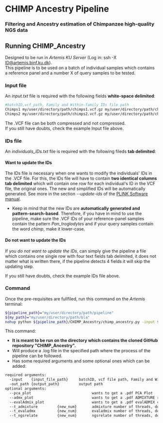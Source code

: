# CHIMP Ancestry Pipeline
### Filtering and Ancestry estimation of Chimpanzee high-quality NGS data

## Running CHIMP_Ancestry
Designed to be run in *Artemis KU Server* (Log in: ssh -X ID@artemis.binf.ku.dk).  
This pipeline is to be used on a batch of individual samples which contains a reference panel and a number X of query samples to be tested.  

### Input file 
An *input.txt* file is required with the following fields **white-space delimited**:

```bash
#batchID,vcf_path, Family and Within-family IDs file path
Chimps1 my/user/directory/path/chimps1.vcf.gz my/user/directory/path/chimps1_old_IDs.txt
Chimps2 my/user/directory/path/chimps2.vcf.gz my/user/directory/path/chimps2_old_IDs.txt
```
The .VCF file can be both compressed and not compressed.  
If you still have doubts, check the example Input file above.

### IDs file 
An *individuals_IDs.txt* file is required with the following fileds **tab delimited**:  
#### Want to update the IDs
The IDs file is necessary when one wants to modify the individuals' IDs in the .VCF file. For this, the IDs file will have to contain **two identical columns tab delimited** which will contain one row for each individual's ID in the VCF file, the original ones. The new and simplified IDs will be automatically generated. See more in the section *--update-ids* of the [PLINK Software manual](https://www.cog-genomics.org/plink/1.9/data#update_indiv).

* Keep in mind that the new IDs are **automatically generated and pattern-search-based**. Therefore, if you have in mind to use the pipeline, make sure the .VCF IDs of your reference-panel samples contain the pattern *Pan_troglodytes* and if your query samples contain the word *chimp*, make it lower-case.

#### Do not want to update the IDs
If you *do not want to update the IDs*, can simply give the pipeline a file which contains one single row with four text fields tab delimited, it does not matter what is written there, if the pipeline detects 4 fields it will skip the updating step.  
  
If you still have doubts, check the example IDs file above.

### Command
Once the pre-requisites are fullfiled, run this command on the *Artemis* terminal:
```bash
${pipeline_path}="my/user/directory/path/pipeline"
${my_path}="my/user/directory/path/bla"
nohup python ${pipeline_path}/CHIMP_Ancestry/chimp_ancestry.py -input ${my_path}/input_SAMPLE.txt -out_path ${my_path} > ${my_path}/SAMPLE.log &

```

This command:
* **It is meant to be run on the directory which contains the cloned GitHub repository "CHIMP_Ancestry".**
* Will produce a .log file in the specified path where the process of the pipeline can be followed.  
* Has some required arguments and some optional ones which can be added:

```bash
required arguments:
  -input    {input_file_path}     batchID, vcf file path, Family and Within-family IDs file path
  -out_path {output_path}         output path
optional arguments:
  --pca_plot                            wants to get a .pdf PCA Plot
  --admx_plot                           wants to get a .pdf ADMIXTURE results Plot
  --evalAdmix_plot                      wants to get a .pdf evalADMIX correlations Plot
  --t_admixture         {new_num}       admixture number of threads, default 10
  --t_evaladmx          {new_num}       evaladmix number of threads, default 1
  --t_ngsrelate         {new_num}       ngsrelate number of threads, default 4  
```  


